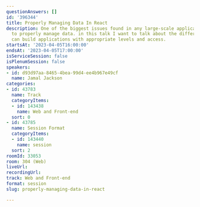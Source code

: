 ```yaml
---
questionAnswers: []
id: '396344'
title: Properly Managing Data In React
description: One of the biggest issues found in any large-scale application is how
  to properly manage data. in this talk I want to talk about the different ways engineers
  can build applications with appropriate levels and access.
startsAt: '2023-04-05T16:00:00'
endsAt: '2023-04-05T17:00:00'
isServiceSession: false
isPlenumSession: false
speakers:
- id: d93d97aa-8465-4bea-99d4-ee4b967e49cf
  name: Jamal Jackson
categories:
- id: 43783
  name: Track
  categoryItems:
  - id: 143438
    name: Web and Front-end
  sort: 0
- id: 43785
  name: Session Format
  categoryItems:
  - id: 143440
    name: session
  sort: 2
roomId: 33053
room: 304 (Web)
liveUrl: 
recordingUrl: 
track: Web and Front-end
format: session
slug: properly-managing-data-in-react

---
```

